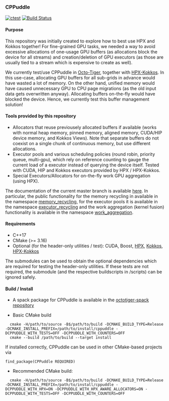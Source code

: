 ### CPPuddle

[![ctest](https://github.com/SC-SGS/CPPuddle/actions/workflows/cmake.yml/badge.svg)](https://github.com/SC-SGS/CPPuddle/actions/workflows/cmake.yml)
[![Build Status](https://simsgs.informatik.uni-stuttgart.de/jenkins/buildStatus/icon?job=CPPuddle%2Fmaster&config=allbuilds)](https://simsgs.informatik.uni-stuttgart.de/jenkins/view/Octo-Tiger%20and%20Dependencies/job/CPPuddle/job/master/)


#### Purpose

This repository was initially created to explore how to best use HPX and Kokkos together!
For fine-grained GPU tasks, we needed a way to avoid excessive allocations of one-usage GPU buffers (as allocations block the device for all streams) and creation/deletion of GPU executors (as those are usually tied to a stream which is expensive to create as well).

We currently test/use CPPuddle in [Octo-Tiger](https://github.com/STEllAR-GROUP/octotiger), together with [HPX-Kokkos](https://github.com/STEllAR-GROUP/hpx-kokkos).
In this use-case, allocating GPU buffers for all sub-grids in advance would have wasted a lot of memory. On the other hand, unified memory would have caused unnecessary GPU to CPU page migrations (as the old input data gets overwritten anyway). Allocating buffers on-the-fly would have blocked the device. Hence, we currently test this buffer management solution!

#### Tools provided by this repository

- Allocators that reuse previousely allocated buffers if available (works with normal heap memory, pinned memory, aligned memory, CUDA/HIP device memory, and Kokkos Views). Note that separate buffers do not coexist on a single chunk of continuous memory, but use different allocations. 
- Executor pools and various scheduling policies (round robin, priority queue, multi-gpu), which rely on reference counting to gauge the current load of a executor instead of querying the device itself. Tested with CUDA, HIP and Kokkos executors provided by HPX / HPX-Kokkos.
- Special Executors/Allocators for on-the-fly work GPU aggregation (using HPX).

The documentation of the current master branch is available [here](https://sc-sgs.github.io/CPPuddle/). In particular, the public functionality for the memory recycling in available in the namespace [memory_recycling](https://sc-sgs.github.io/CPPuddle/namespacecppuddle_1_1memory__recycling.html), for the executor pools it is available in the namespace [executor_recycling](https://sc-sgs.github.io/CPPuddle/namespacecppuddle_1_1executor__recycling.html) and the work aggregation (kernel fusion) functionality is available in the namespace [work_aggregation](https://sc-sgs.github.io/CPPuddle/namespacecppuddle_1_1kernel__aggregation.html).

#### Requirements

- C++17
- CMake (>= 3.16)
- Optional (for the header-only utilities / test): CUDA, Boost, [HPX](https://github.com/STEllAR-GROUP/hpx), [Kokkos](https://github.com/kokkos/kokkos), [HPX-Kokkos](https://github.com/STEllAR-GROUP/hpx-kokkos)

The submodules can be used to obtain the optional dependencies which are required for testing the header-only utilities. If these tests are not required, the submodule (and the respective buildscripts in /scripts) can be ignored safely.

#### Build / Install

- A spack package for CPPuddle is available in the [octotiger-spack repository](https://github.com/G-071/octotiger-spack)

- Basic CMake build

```
  cmake -H/path/to/source -B$/path/to/build -DCMAKE_BUILD_TYPE=Release -DCMAKE_INSTALL_PREFIX=/path/to/install/cppuddle -DCPPUDDLE_WITH_TESTS=OFF -DCPPUDDLE_WITH_COUNTERS=OFF                                                             
  cmake --build /path/to/build --target install  
```
If installed correctly, CPPuddle can be used in other CMake-based projects via
```
find_package(CPPuddle REQUIRED)
```

- Recommended CMake build:
```
  cmake -H/path/to/source -B$/path/to/build -DCMAKE_BUILD_TYPE=Release -DCMAKE_INSTALL_PREFIX=/path/to/install/cppuddle -DCPPUDDLE_WITH_HPX=ON -DCPPUDDLE_WITH_HPX_AWARE_ALLOCATORS=ON -DCPPUDDLE_WITH_TESTS=OFF -DCPPUDDLE_WITH_COUNTERS=OFF                                                             
```


